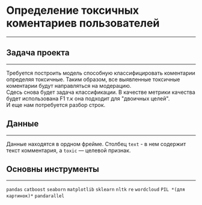 # Определение токсичных коментариев пользователей
---
## Задача проекта
---
Требуется построить модель способную классифицировать коментарии определяя токсичные. Таким образом, все выявленные токсичные коментарии будут направляться на модерацию.
<br>Сдесь снова будет задача классификации.
В качестве метрики качества будет использована F1 т.к она подходит для "двоичных целей".
<br>И еще нам потребуется разбор строк.

## Данные
---
Данные находятся в ордном фрейме. Столбец `text` - в нем содержит текст комментария, а `toxic` — целевой признак.

## Основны инструменты
---
`pandas` `catboost` `seaborn` `matplotlib` `sklearn` `nltk` `re` `wordcloud` `PIL *(для картинок)*` `pandarallel`

